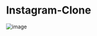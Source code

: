 # Instagram-Clone
![image](https://github.com/Srinivasansoundar/Instagram-Clone/assets/173380343/d0d442bd-5834-4004-836d-bf1107f3dee8)
